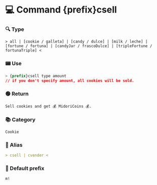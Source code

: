 # 💻 Command {prefix}csell

### 🔍 Type
```
> all | [cookie / galleta] | [candy / dulce] | [milk / leche] | [fortune / fortuna] | [candyJar / frascoDulce] | [tripleFortune / fortunaTriple] <
```

### 📟 Use
```css
> {prefix}csell type amount
// if you don't specify amount, all cookies will be sold.
```

### 🟢 Return
```md
Sell cookies and get 💰 MidoriCoins 💰.
```

### 📚 Category
```md
Cookie
```

### 📜 Alias
```md
> csell | cvender <
```

### 🤖 Default prefix
```css
m!
```
